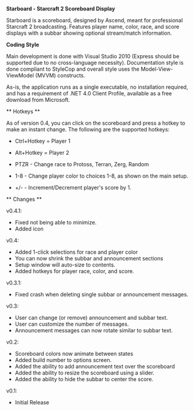 **Starboard - Starcraft 2 Scoreboard Display**

Starboard is a scoreboard, designed by Ascend, meant for professional Starcraft 2 broadcasting. Features player name, color, race, and score displays with a subbar showing optional stream/match information.

**Coding Style**

Main development is done with Visual Studio 2010 (Express should be supported due to no cross-language necessity). Documentation style is done compliant to StyleCop and overall style uses the Model-View-ViewModel (MVVM) constructs.

As-is, the application runs as a single executable, no installation required, and has a requirement of .NET 4.0 Client Profile, available as a free download from Microsoft.

** Hotkeys **

As of version 0.4, you can click on the scoreboard and press a hotkey to make an instant change. The following are the supported hotkeys:

* Ctrl+Hotkey = Player 1
* Alt+Hotkey = Player 2

* PTZR - Change race to Protoss, Terran, Zerg, Random
* 1-8 - Change player color to choices 1-8, as shown on the main setup.
* +/- - Increment/Decrement player's score by 1.

** Changes **

v0.4.1:

* Fixed not being able to minimize.
* Added icon

v0.4:

* Added 1-click selections for race and player color
* You can now shrink the subbar and announcement sections
* Setup window will auto-size to contents.
* Added hotkeys for player race, color, and score.

v0.3.1:

* Fixed crash when deleting single subbar or announcement messages.

v0.3:

* User can change (or remove) announcement and subbar text.
* User can customize the number of messages.
* Announcement messages can now rotate similar to subbar text.

v0.2:

* Scoreboard colors now animate between states
* Added build number to options screen.
* Added the ability to add announcement text over the scoreboard
* Added the ability to resize the scoreboard using a slider.
* Added the ability to hide the subbar to center the score.

v0.1: 

* Initial Release